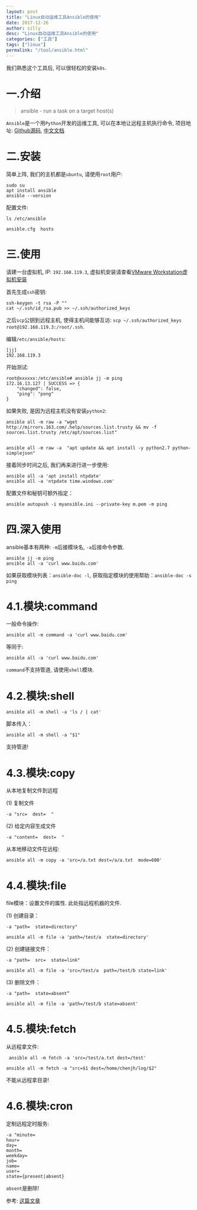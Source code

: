 ```yaml
---
layout: post
title: "Linux自动运维工具Ansible的使用"
date: 2017-12-26
author: silly
desc: "Linux自动运维工具Ansible的使用"
categories: ["工具"]
tags: ["linux"]
permalink: "/tool/ansible.html"
---
```


我们熟悉这个工具后, 可以很轻松的安装`k8s`. 

# 一.介绍

>ansible - run a task on a target host(s)

`Ansible`是一个用`Python`开发的运维工具, 可以在本地让远程主机执行命令, 项目地址: [Github源码](https://github.com/ansible/ansible), [中文文档](http://www.ansible.com.cn)

# 二.安装

简单上阵, 我们的主机都是`ubuntu`, 请使用`root`用户:

```
sudo su
apt install ansible
ansible --version
```

配置文件:

```
ls /etc/ansible

ansible.cfg  hosts
```

# 三.使用

请建一台虚拟机, IP: `192.168.119.3`, 虚拟机安装请查看[VMware Workstation虚拟机安装](/tool/vmware.html)

首先生成`ssh`密钥:

```
ssh-keygen -t rsa -P ""
cat ~/.ssh/id_rsa.pub >> ~/.ssh/authorized_keys
```

之后`scp`公钥到远程主机, 使得主机间能够互访: `scp ~/.ssh/authorized_keys root@192.168.119.3:/root/.ssh`.

编辑`/etc/ansible/hosts`:

```
[jj]
192.168.119.3
```

开始测试:

```
root@xxxxxx:/etc/ansible# ansible jj -m ping
172.16.13.127 | SUCCESS => {
    "changed": false, 
    "ping": "pong"
}
```

如果失败, 是因为远程主机没有安装`python2`:

```
ansible all -m raw -a "wget http://mirrors.163.com/.help/sources.list.trusty && mv -f sources.list.trusty /etc/apt/sources.list"


ansible all -m raw -a  "apt update && apt install -y python2.7 python-simplejson"
```

接着同步时间之后, 我们再来进行进一步使用:

```
ansible all -a 'apt install ntpdate'
ansible all -a 'ntpdate time.windows.com'
```

配置文件和秘钥可额外指定：

```
ansible autopush -i myansible.ini --private-key m.pem -m ping
```

# 四.深入使用

ansible基本有两种: `-m`后接模块名, `-a`后接命令参数.

```
ansible jj -m ping
ansible all -a 'curl www.baidu.com' 
```

如果获取模块列表：`ansible-doc -l`, 获取指定模块的使用帮助：`ansible-doc -s ping`

# 4.1.模块:command

一般命令操作:

```
ansible all -m command -a 'curl www.baidu.com' 
```

等同于:

```
ansible all -a 'curl www.baidu.com' 
```

`command`不支持管道, 请使用`shell`模块.

# 4.2.模块:shell

```
ansible all -m shell -a 'ls / | cat'
```

脚本传入：

```
ansible all -m shell -a "$1"
```

支持管道!

# 4.3.模块:copy

从本地复制文件到远程

(1) 复制文件

    -a "src=  dest=  "

(2) 给定内容生成文件

    -a "content=  dest=  "
        

从本地移动文件在远程:

```
ansible all -m copy -a 'src=/a.txt dest=/a/a.txt  mode=600'
```

# 4.4.模块:file

file模块：设置文件的属性. 此处指远程机器的文件.

(1) 创建目录：

    -a "path=  state=directory"
    
    ansible all -m file -a 'path=/test/a  state=directory'


(2) 创建链接文件：

    -a "path=  src=  state=link"

    ansible all -m file -a 'src=/test/a  path=/test/b state=link'

(3) 删除文件：

    -a "path=  state=absent“

    ansible all -m file -a 'path=/test/b state=absent'


# 4.5.模块:fetch

从远程拿文件:

```
 ansible all -m fetch -a 'src=/test/a.txt dest=/test'
```

```
ansible all -m fetch -a "src=$1 dest=/home/chenjh/log/$2"
```

不能从远程拿目录!

# 4.6.模块:cron

定制远程定时服务:

```
-a "minute=
hour=
day=
month=
weekday=
job=
name=
user=
state={present|absent}
```

`absent`是删除!

参考: [这篇文章](http://blog.51cto.com/weiweidefeng/1895261)